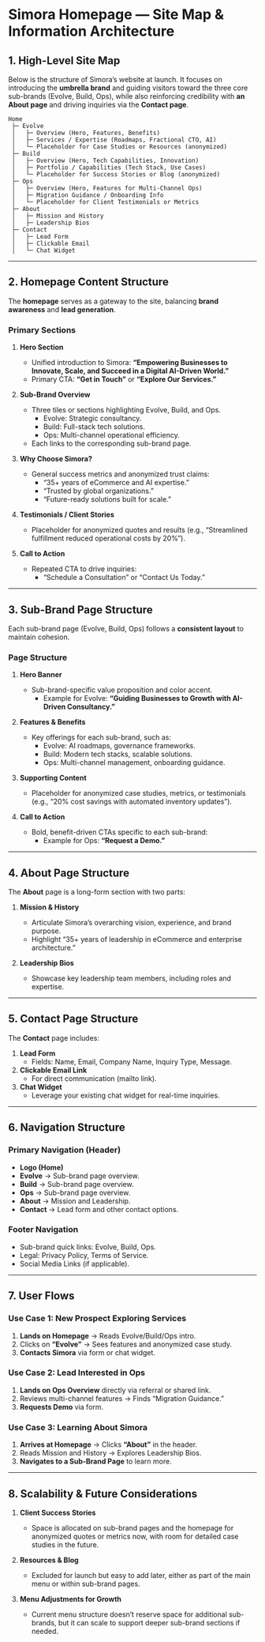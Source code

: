 # **Simora Homepage — Site Map & Information Architecture**

## 1. High-Level Site Map

Below is the structure of Simora’s website at launch. It focuses on introducing the **umbrella brand** and guiding visitors toward the three core sub-brands (Evolve, Build, Ops), while also reinforcing credibility with **an About page** and driving inquiries via the **Contact page**.

```
Home
 ├─ Evolve
 │   ├─ Overview (Hero, Features, Benefits)
 │   ├─ Services / Expertise (Roadmaps, Fractional CTO, AI)
 │   └─ Placeholder for Case Studies or Resources (anonymized)
 ├─ Build
 │   ├─ Overview (Hero, Tech Capabilities, Innovation)
 │   ├─ Portfolio / Capabilities (Tech Stack, Use Cases)
 │   └─ Placeholder for Success Stories or Blog (anonymized)
 ├─ Ops
 │   ├─ Overview (Hero, Features for Multi-Channel Ops)
 │   ├─ Migration Guidance / Onboarding Info
 │   └─ Placeholder for Client Testimonials or Metrics
 ├─ About
 │   ├─ Mission and History
 │   ├─ Leadership Bios
 ├─ Contact
 │   ├─ Lead Form
 │   ├─ Clickable Email
 │   └─ Chat Widget
```

---

## 2. Homepage Content Structure

The **homepage** serves as a gateway to the site, balancing **brand awareness** and **lead generation**.

### **Primary Sections**

1. **Hero Section**

   - Unified introduction to Simora:
     **“Empowering Businesses to Innovate, Scale, and Succeed in a Digital AI-Driven World.”**
   - Primary CTA: **“Get in Touch”** or **“Explore Our Services.”**

2. **Sub-Brand Overview**

   - Three tiles or sections highlighting Evolve, Build, and Ops.
     - Evolve: Strategic consultancy.
     - Build: Full-stack tech solutions.
     - Ops: Multi-channel operational efficiency.
   - Each links to the corresponding sub-brand page.

3. **Why Choose Simora?**

   - General success metrics and anonymized trust claims:
     - “35+ years of eCommerce and AI expertise.”
     - “Trusted by global organizations.”
     - “Future-ready solutions built for scale.”

4. **Testimonials / Client Stories**

   - Placeholder for anonymized quotes and results (e.g., “Streamlined fulfillment reduced operational costs by 20%”).

5. **Call to Action**
   - Repeated CTA to drive inquiries:
     - “Schedule a Consultation” or “Contact Us Today.”

---

## 3. Sub-Brand Page Structure

Each sub-brand page (Evolve, Build, Ops) follows a **consistent layout** to maintain cohesion.

### **Page Structure**

1. **Hero Banner**

   - Sub-brand-specific value proposition and color accent.
     - Example for Evolve: **“Guiding Businesses to Growth with AI-Driven Consultancy.”**

2. **Features & Benefits**

   - Key offerings for each sub-brand, such as:
     - Evolve: AI roadmaps, governance frameworks.
     - Build: Modern tech stacks, scalable solutions.
     - Ops: Multi-channel management, onboarding guidance.

3. **Supporting Content**

   - Placeholder for anonymized case studies, metrics, or testimonials (e.g., “20% cost savings with automated inventory updates”).

4. **Call to Action**
   - Bold, benefit-driven CTAs specific to each sub-brand:
     - Example for Ops: **“Request a Demo.”**

---

## 4. About Page Structure

The **About** page is a long-form section with two parts:

1. **Mission & History**

   - Articulate Simora’s overarching vision, experience, and brand purpose.
   - Highlight “35+ years of leadership in eCommerce and enterprise architecture.”

2. **Leadership Bios**
   - Showcase key leadership team members, including roles and expertise.

---

## 5. Contact Page Structure

The **Contact** page includes:

1. **Lead Form**
   - Fields: Name, Email, Company Name, Inquiry Type, Message.
2. **Clickable Email Link**
   - For direct communication (mailto link).
3. **Chat Widget**
   - Leverage your existing chat widget for real-time inquiries.

---

## 6. Navigation Structure

### **Primary Navigation (Header)**

- **Logo (Home)**
- **Evolve** → Sub-brand page overview.
- **Build** → Sub-brand page overview.
- **Ops** → Sub-brand page overview.
- **About** → Mission and Leadership.
- **Contact** → Lead form and other contact options.

### **Footer Navigation**

- Sub-brand quick links: Evolve, Build, Ops.
- Legal: Privacy Policy, Terms of Service.
- Social Media Links (if applicable).

---

## 7. User Flows

### **Use Case 1: New Prospect Exploring Services**

1. **Lands on Homepage** → Reads Evolve/Build/Ops intro.
2. Clicks on **“Evolve”** → Sees features and anonymized case study.
3. **Contacts Simora** via form or chat widget.

### **Use Case 2: Lead Interested in Ops**

1. **Lands on Ops Overview** directly via referral or shared link.
2. Reviews multi-channel features → Finds “Migration Guidance.”
3. **Requests Demo** via form.

### **Use Case 3: Learning About Simora**

1. **Arrives at Homepage** → Clicks **“About”** in the header.
2. Reads Mission and History → Explores Leadership Bios.
3. **Navigates to a Sub-Brand Page** to learn more.

---

## 8. Scalability & Future Considerations

1. **Client Success Stories**

   - Space is allocated on sub-brand pages and the homepage for anonymized quotes or metrics now, with room for detailed case studies in the future.

2. **Resources & Blog**

   - Excluded for launch but easy to add later, either as part of the main menu or within sub-brand pages.

3. **Menu Adjustments for Growth**
   - Current menu structure doesn’t reserve space for additional sub-brands, but it can scale to support deeper sub-brand sections if needed.
